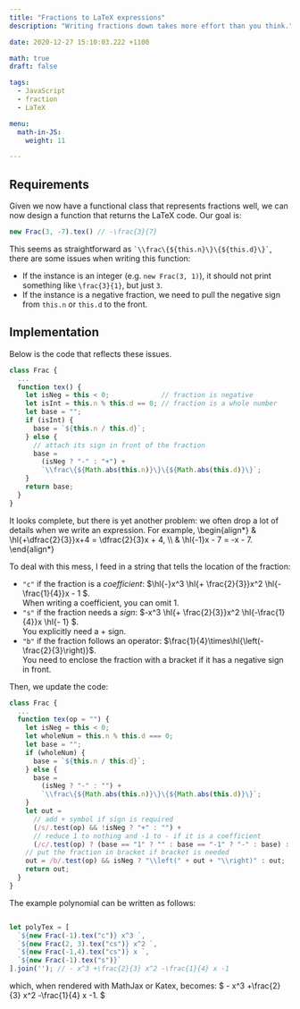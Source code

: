 ```yaml
---
title: "Fractions to LaTeX expressions"
description: "Writing fractions down takes more effort than you think."

date: 2020-12-27 15:10:03.222 +1100

math: true
draft: false

tags:
  - JavaScript
  - fraction
  - LaTeX

menu:
  math-in-JS:
    weight: 11

---
```


## Requirements

Given we now have a functional class that represents fractions well, we can now design a function that returns the LaTeX code. Our goal is:

```javascript
new Frac(3, -7).tex() // -\frac{3}{7}
```

This seems as straightforward as `` `\\frac\{${this.n}\}\{${this.d}\}` ``, there are some issues when writing this function:

- If the instance is an integer (e.g. `new Frac(3, 1)`), it should not print something like `\frac{3}{1}`, but just `3`.
- If the instance is a negative fraction, we need to pull the negative sign from `this.n` or `this.d` to the front.

## Implementation

Below is the code that reflects these issues.

```javascript
class Frac {
  ...
  function tex() {
    let isNeg = this < 0;             // fraction is negative
    let isInt = this.n % this.d == 0; // fraction is a whole number
    let base = "";
    if (isInt) {
      base = `${this.n / this.d}`;
    } else {
      // attach its sign in front of the fraction
      base =
        (isNeg ? "-" : "+") +
        `\\frac\{${Math.abs(this.n)}\}\{${Math.abs(this.d)}\}`;
    }
    return base;
  }
}
```

It looks complete, but there is yet another problem: we often drop a lot of details when we write an expression. For example,
\begin{align*}
  & \hl{+\dfrac{2}{3}}x+4 = \dfrac{2}{3}x + 4, \\\\
  & \hl{-1}x - 7 = -x - 7.
\end{align*}

To deal with this mess, I feed in a string that tells the location of the fraction:
- `"c"` if the fraction is a *coefficient*: $\hl{-}x^3 \hl{+ \frac{2}{3}}x^2 \hl{-\frac{1}{4}}x - 1 $. <br>When writing a coefficient, you can omit $1$.
- `"s"` if the fraction needs a *sign*: $-x^3 \hl{+ \frac{2}{3}}x^2 \hl{-\frac{1}{4}}x \hl{- 1} $. <br>You explicitly need a $+$ sign.
- `"b"` if the fraction follows an operator: $\frac{1}{4}\times\hl{\left(-\frac{2}{3}\right)}$. <br>You need to enclose the fraction with a bracket if it has a negative sign in front.

Then, we update the code:

```javascript
class Frac {
  ...
  function tex(op = "") {
    let isNeg = this < 0;
    let wholeNum = this.n % this.d === 0;
    let base = "";
    if (wholeNum) {
      base = `${this.n / this.d}`;
    } else {
      base =
        (isNeg ? "-" : "") +
        `\\frac\{${Math.abs(this.n)}\}\{${Math.abs(this.d)}\}`;
    }
    let out =
      // add + symbol if sign is required
      (/s/.test(op) && !isNeg ? "+" : "") +
      // reduce 1 to nothing and -1 to - if it is a coefficient
      (/c/.test(op) ? (base == "1" ? "" : base == "-1" ? "-" : base) : base);
    // put the fraction in bracket if bracket is needed
    out = /b/.test(op) && isNeg ? "\\left(" + out + "\\right)" : out;
    return out;
  }
}
```

The example polynomial can be written as follows:

```javascript

let polyTex = [
  `${new Frac(-1).tex("c")} x^3 `,
  `${new Frac(2, 3).tex("cs")} x^2 `,
  `${new Frac(-1,4).tex("cs")} x `,
  `${new Frac(-1).tex("s")}`
].join(''); // - x^3 +\frac{2}{3} x^2 -\frac{1}{4} x -1
```

which, when rendered with MathJax or Katex, becomes: $ - x^3 +\frac{2}{3} x^2 -\frac{1}{4} x -1. $